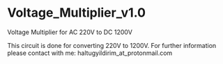 # Voltage_Multiplier_v1.0
Voltage Multiplier for AC 220V to DC 1200V

This circuit is done for converting 220V to 1200V.
For further information please contact with me: haltugyildirim_at_protonmail.com
